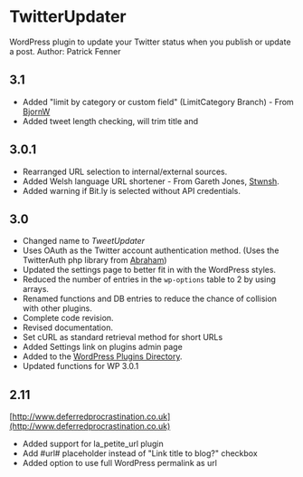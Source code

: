 TwitterUpdater
==============

WordPress plugin to update your Twitter status when you publish or update a post.
Author: Patrick Fenner

3.1 
---

* Added "limit by category or custom field" (LimitCategory Branch) - From [BjornW](http://burobjorn.nl/)
* Added tweet length checking, will trim title and 

3.0.1
-----

* Rearranged URL selection to internal/external sources.
* Added Welsh language URL shortener - From Gareth Jones, [Stwnsh](http://stwnsh.com/).
* Added warning if Bit.ly is selected without API credentials.

3.0
---

* Changed name to *TweetUpdater*
* Uses OAuth as the Twitter account authentication method. (Uses the TwitterAuth php library from [Abraham](http://github.com/abraham/twitteroauth))
* Updated the settings page to better fit in with the WordPress styles.
* Reduced the number of entries in the `wp-options` table to 2 by using arrays.
* Renamed functions and DB entries to reduce the chance of collision with other plugins.
* Complete code revision.
* Revised documentation.
* Set cURL as standard retrieval method for short URLs
* Added Settings link on plugins admin page
* Added to the [WordPress Plugins Directory](http://wordpress.org/extend/plugins/tweetupdater/).
* Updated functions for WP 3.0.1

2.11
----

[http://www.deferredprocrastination.co.uk](http://www.deferredprocrastination.co.uk)

* Added support for la_petite_url plugin
* Add #url# placeholder instead of "Link title to blog?" checkbox
* Added option to use full WordPress permalink as url

